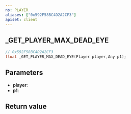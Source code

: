 ```yaml
---
ns: PLAYER
aliases: ["0x592F58BC4D2A2CF3"]
apiset: client
---
```

## _GET_PLAYER_MAX_DEAD_EYE

```c
// 0x592F58BC4D2A2CF3
float _GET_PLAYER_MAX_DEAD_EYE(Player player,Any p1);
```


## Parameters
* **player**:
* **p1**:

## Return value